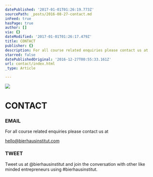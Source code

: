 ```yaml
---
datePublished: '2017-01-01T01:26:19.773Z'
sourcePath: _posts/2016-08-27-contact.md
inFeed: true
hasPage: true
author: []
via: {}
dateModified: '2017-01-01T01:26:17.479Z'
title: CONTACT
publisher: {}
description: For all course related enquiries please contact us at
starred: false
datePublishedOriginal: '2016-12-27T00:55:33.161Z'
url: contact/index.html
_type: Article

---
```

![](https://the-grid-user-content.s3-us-west-2.amazonaws.com/35e99e48-3a45-4f13-b792-f75d481b8abb.jpg)

# CONTACT

### EMAIL

For all course related enquiries please contact us at

hello@bierhausinstitut.com

### TWEET

Tweet us at @bierhausinstitut and join the conversation with other like minded entrepreneurs using \#bierhausinstitut.